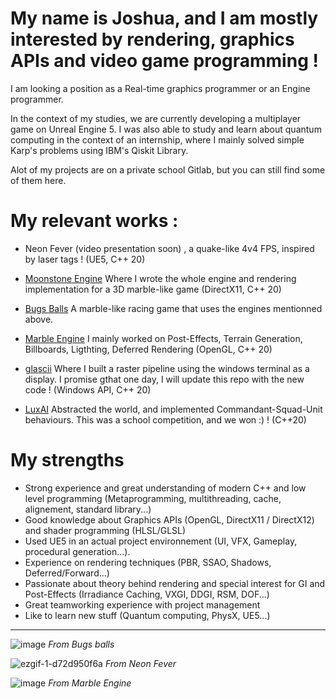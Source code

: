 # My name is Joshua, and I am mostly interested by rendering, graphics APIs and video game programming !
I am looking a position as a Real-time graphics programmer or an Engine programmer.

In the context of my studies, we are currently developing a multiplayer game on Unreal Engine 5. 
I was also able to study and learn about quantum computing in the context of an internship, where I mainly solved simple Karp's problems using IBM's Qiskit Library.

Alot of my projects are on a private school Gitlab, but you can still find some of them here.

# My relevant works :
- Neon Fever (video presentation soon) , a quake-like 4v4 FPS, inspired by laser tags ! (UE5, C++ 20)

- [Moonstone Engine](https://github.com/YaelGras/BugsBall/tree/main) Where I wrote the whole engine and rendering implementation for a 3D marble-like game (DirectX11, C++ 20)

- [Bugs Balls](https://github.com/YaelGras/BugsBall/tree/main) A marble-like racing game that uses the engines mentionned above.

- [Marble Engine](https://github.com/Akahara/MarbleEngine) I mainly worked on Post-Effects, Terrain Generation, Billboards, Ligthting, Deferred Rendering (OpenGL, C++ 20)

- [glascii](https://github.com/JoshuaVHB/glascii) Where I built a raster pipeline using the windows terminal as a display. I promise gthat one day, I will update this repo with the new code ! (Windows API, C++ 20)

- [LuxAI](https://github.com/YaelGras/LuxAI) Abstracted the world, and implemented Commandant-Squad-Unit behaviours. This was a school competition, and we won :) ! (C++20)

# My strengths
- Strong experience and great understanding of modern C++ and low level programming (Metaprogramming, multithreading, cache, alignement, standard library...)
- Good knowledge about Graphics APIs (OpenGL, DirectX11 / DirectX12) and shader programming (HLSL/GLSL)
- Used UE5 in an actual project environnement (UI, VFX, Gameplay, procedural generation...).
- Experience on rendering techniques (PBR, SSAO, Shadows, Deferred/Forward...)
- Passionate about theory behind rendering and special interest for GI and Post-Effects (Irradiance Caching, VXGI, DDGI, RSM, DOF...)
- Great teamworking experience with project management
- Like to learn new stuff (Quantum computing, PhysX, UE5...) 

------


![image](https://github.com/JoshuaVHB/JoshuaVHB/assets/91268202/698147ca-3998-4260-a628-e520d249240a)
*From Bugs balls*

![ezgif-1-d72d950f6a](https://github.com/JoshuaVHB/JoshuaVHB/assets/91268202/cb6a6cad-c76c-4b24-8f48-0d8fa16c1b9d)
*From Neon Fever*

![image](https://github.com/JoshuaVHB/JoshuaVHB/assets/91268202/9ad4c321-a489-4668-8f1f-65ed21aca4e4)
*From Marble Engine*

<!--
**JoshuaVHB/JoshuaVHB** is a ✨ _special_ ✨ repository because its `README.md` (this file) appears on your GitHub profile.

Here are some ideas to get you started:

- 🔭 I’m currently working on ...
- 🌱 I’m currently learning ...
- 👯 I’m looking to collaborate on ...
- 🤔 I’m looking for help with ...
- 💬 Ask me about ...
- 📫 How to reach me: ...
- 😄 Pronouns: ...
- ⚡ Fun fact: ...
-->
